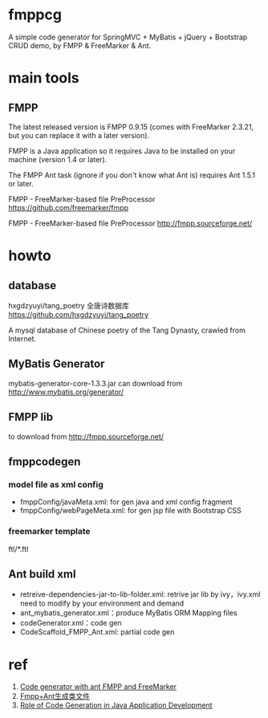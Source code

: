 fmppcg
========

A simple code generator for SpringMVC + MyBatis + jQuery + Bootstrap CRUD demo,  by FMPP & FreeMarker & Ant.

# main tools

## FMPP

The latest released version is FMPP 0.9.15 (comes with FreeMarker 2.3.21, but you can replace it with a later version).

FMPP is a Java application so it requires Java to be installed on your machine (version 1.4 or later).

The FMPP Ant task (ignore if you don't know what Ant is) requires Ant 1.5.1 or later.

FMPP - FreeMarker-based file PreProcessor
<https://github.com/freemarker/fmpp>

FMPP - FreeMarker-based file PreProcessor
<http://fmpp.sourceforge.net/>

# howto

## database

hxgdzyuyi/tang_poetry
全唐诗数据库
<https://github.com/hxgdzyuyi/tang_poetry>

A mysql database of Chinese poetry of the Tang Dynasty, crawled from Internet.

## MyBatis Generator

mybatis-generator-core-1.3.3.jar can download from <http://www.mybatis.org/generator/>

## FMPP lib

to download from <http://fmpp.sourceforge.net/>

## fmppcodegen

### model file as xml config

+ fmppConfig/javaMeta.xml: for gen java and xml config fragment
+ fmppConfig/webPageMeta.xml: for gen jsp file with Bootstrap CSS

### freemarker template

ftl/*.ftl

## Ant build xml

+ retreive-dependencies-jar-to-lib-folder.xml: retrive jar lib by ivy，ivy.xml need to modify by your environment and demand
+ ant_mybatis_generator.xml：produce MyBatis ORM Mapping files
+ codeGenerator.xml：code gen
+ CodeScaffold_FMPP_Ant.xml: partial code gen

# ref

1. [Code generator with ant FMPP and FreeMarker](http://blog.quidquid.fr/2009/01/code-generator-with-ant-fmpp-and-freemarker/)
2. [Fmpp+Ant生成类文件](http://jasonright.iteye.com/blog/723195)
3. [Role of Code Generation in Java Application Development](https://www.infoq.com/news/2009/09/codegen-java-development)